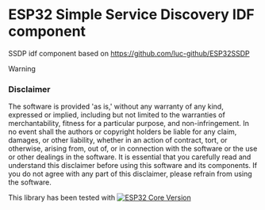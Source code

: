 # ESP32 Simple Service Discovery IDF component
SSDP idf component based on https://github.com/luc-github/ESP32SSDP

> [!WARNING]
>### Disclaimer
> The software is provided 'as is,' without any warranty of any kind, expressed or implied, including but not limited to the warranties of merchantability, fitness for a particular purpose, and non-infringement. In no event shall the authors or copyright holders be liable for any claim, damages, or other liability, whether in an action of contract, tort, or otherwise, arising from, out of, or in connection with the software or the use or other dealings in the software.
>It is essential that you carefully read and understand this disclaimer before using this software and its components. If you do not agree with any part of this disclaimer, please refrain from using the software.

This library has been tested with [![ESP32 Core  Version](https://img.shields.io/badge/Espressif_IDF-v5.1.4-blue?style=plastic&label=Espressif_IDF)](https://github.com/espressif/esp-idf/releases/tag/v5.1.4)